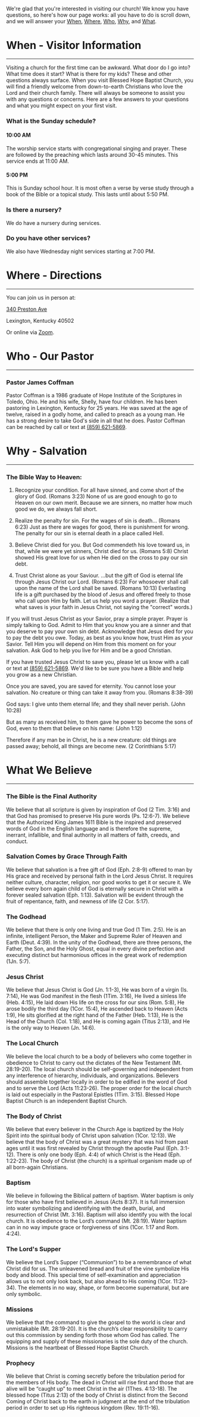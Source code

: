 We're glad that you're interested in visiting our church! We know you have questions, so here's how our page works: all you have to do is scroll down, and we will answer your [When](#when---visitor-information), [Where](#where---directions), [Who](#who---our-pastor), [Why](#why---salvation), and [What](#what-we-believe).


# When - Visitor Information

***


Visiting a church for the first time can be awkward. What door do I go into? What time does it start? What is there for my kids? These and other questions always surface. When you visit Blessed Hope Baptist Church, you will find a friendly welcome from down-to-earth Christians who love the Lord and their church family. There will always be someone to assist you with any questions or concerns. Here are a few answers to your questions and what you might expect on your first visit.

### What is the Sunday schedule?

#### 10:00 AM
The worship service starts with congregational singing and prayer. These are followed by the preaching which lasts around 30-45 minutes. This service ends at 11:00 AM.

#### 5:00 PM
This is Sunday school hour. It is most often a verse by verse study through a book of the Bible or a topical study. This lasts until about 5:50 PM.

### Is there a nursery?
We do have a nursery during services.

### Do you have other services?
We also have Wednesday night services starting at 7:00 PM.


# Where - Directions

***

You can join us in person at:

[340 Preston Ave](https://www.google.com/maps/dir//340+Preston+Ave,+Lexington,+KY+40502/@38.0355358,-84.5061253,13z/data=!4m9!4m8!1m0!1m5!1m1!1s0x8842452315fc24a7:0xe37a5b82f78d87bd!2m2!1d-84.4711059!2d38.0354734!3e0)

Lexington, Kentucky 40502

Or online via [Zoom](https://blessedhopelexington.com/zoom).


# Who - Our Pastor

***


### Pastor James Coffman
Pastor Coffman is a 1986 graduate of Hope Institute of the Scriptures in Toledo, Ohio. He and his wife, Shelly, have four children. He has been pastoring in Lexington, Kentucky for 25 years. He was saved at the age of twelve, raised in a godly home, and called to preach as a young man. He has a strong desire to take God's side in all that he does. Pastor Coffman can be reached by call or text at <a href="tel:8596215869">(859) 621-5869</a>.


# Why - Salvation

***
 

### The Bible Way to Heaven:

1. Recognize your condition. 
For all have sinned, and come short of the glory of God. (Romans 3:23)
None of us are good enough to go to Heaven on our own merit. Because we are sinners, no matter how much good we do, we always fall short.

2. Realize the penalty for sin. 
For the wages of sin is death... (Romans 6:23)
Just as there are wages for good, there is punishment for wrong. The penalty for our sin is eternal death in a place called Hell.

3. Believe Christ died for you. 
But God commendeth his love toward us, in that, while we were yet sinners, Christ died for us. (Romans 5:8)
Christ showed His great love for us when He died on the cross to pay our sin debt.

4. Trust Christ alone as your Saviour. 
...but the gift of God is eternal life through Jesus Christ our Lord. (Romans 6:23)
For whosoever shall call upon the name of the Lord shall be saved. (Romans 10:13)
Everlasting life is a gift purchased by the blood of Jesus and offered freely to those who call upon Him by faith. Let us help you word a prayer. (Realize that what saves is your faith in Jesus Christ, not saying the "correct" words.)

If you will trust Jesus Christ as your Savior, pray a simple prayer. Prayer is simply talking to God. Admit to Him that you know you are a sinner and that you deserve to pay your own sin debt. Acknowledge that Jesus died for you to pay the debt you owe. Today, as best as you know how, trust Him as your Savior. Tell Him you will depend on Him from this moment on for your salvation. Ask God to help you live for Him and be a good Christian.

If you have trusted Jesus Christ to save you, please let us know with a call or text at <a href="tel:8596215869">(859) 621-5869</a>. We'd like to be sure you have a Bible and help you grow as a new Christian.

Once you are saved, you are saved for eternity. You cannot lose your salvation. No creature or thing can take it away from you. (Romans 8:38-39)

God says: 
I give unto them eternal life; and they shall never perish. (John 10:28)

But as many as received him, to them gave he power to become the sons of God, even to them that believe on his name: (John 1:12)

Therefore if any man be in Christ, he is a new creature: old things are passed away; behold, all things are become new. (2 Corinthians 5:17)


# What We Believe

***


### The Bible is the Final Authority
We believe that all scripture is given by inspiration of God (2 Tim. 3:16) and that God has promised to preserve His pure words (Ps. 12:6-7). We believe that the Authorized King James 1611 Bible is the inspired and preserved words of God in the English language and is therefore the supreme, inerrant, infallible, and final authority in all matters of faith, creeds, and conduct.
 


### Salvation Comes by Grace Through Faith
We believe that salvation is a free gift of God (Eph. 2:8-9) offered to man by His grace and received by personal faith in the Lord Jesus Christ. It requires neither culture, character, religion, nor good works to get it or secure it. We believe every born again child of God is eternally secure in Christ with a forever sealed salvation (Eph. 1:13). Salvation will be evident through the fruit of repentance, faith, and newness of life (2 Cor. 5:17).
 


### The Godhead
We believe that there is only one living and true God (1 Tim. 2:5). He is an infinite, intelligent Person, the Maker and Supreme Ruler of Heaven and Earth (Deut. 4:39). In the unity of the Godhead, there are three persons, the Father, the Son, and the Holy Ghost, equal in every divine perfection and executing distinct but harmonious offices in the great work of redemption (1Jn. 5:7).
 


### Jesus Christ
We believe that Jesus Christ is God (Jn. 1:1-3), He was born of a virgin (Is. 7:14), He was God manifest in the flesh (1Tim. 3:16), He lived a sinless life (Heb. 4:15), He laid down His life on the cross for our sins (Rom. 5:8), He arose bodily the third day (1Cor. 15:4), He ascended back to Heaven (Acts 1:9), He sits glorified at the right hand of the Father (Heb. 1:13), He is the Head of the Church (Col. 1:18), and He is coming again (Titus 2:13), and He is the only way to Heaven (Jn. 14:6).
 


### The Local Church
We believe the local church to be a body of believers who come together in obedience to Christ to carry out the dictates of the New Testament (Mt. 28:19-20). The local church should be self-governing and independent from any interference of hierarchy, individuals, and organizations. Believers should assemble together locally in order to be edified in the word of God and to serve the Lord (Acts 11:23-26). The proper order for the local church is laid out especially in the Pastoral Epistles (1Tim. 3:15). Blessed Hope Baptist Church is an independent Baptist Church.
 


### The Body of Christ
We believe that every believer in the Church Age is baptized by the Holy Spirit into the spiritual body of Christ upon salvation (1Cor. 12:13). We believe that the body of Christ was a great mystery that was hid from past ages until it was first revealed by Christ through the apostle Paul (Eph. 3:1-12). There is only one body (Eph. 4:4) of which Christ is the Head (Eph. 1:22-23). The body of Christ (the church) is a spiritual organism made up of all born-again Christians.
 


### Baptism
We believe in following the Biblical pattern of baptism. Water baptism is only for those who have first believed in Jesus (Acts 8:37). It is full immersion into water symbolizing and identifying with the death, burial, and resurrection of Christ (Mt. 3:16). Baptism will also identify you with the local church. It is obedience to the Lord’s command (Mt. 28:19). Water baptism can in no way impute grace or forgiveness of sins (1Cor. 1:17 and Rom. 4:24).
 


### The Lord's Supper
We believe the Lord’s Supper (“Communion”) to be a remembrance of what Christ did for us. The unleavened bread and fruit of the vine symbolize His body and blood. This special time of self-examination and appreciation allows us to not only look back, but also ahead to His coming (1Cor. 11:23-34). The elements in no way, shape, or form become supernatural, but are only symbolic.   
 


### Missions
We believe that the command to give the gospel to the world is clear and unmistakable (Mt. 28:19-20). It is the church’s clear responsibility to carry out this commission by sending forth those whom God has called. The equipping and supply of these missionaries is the sole duty of the church. Missions is the heartbeat of Blessed Hope Baptist Church.
 


### Prophecy
We believe that Christ is coming secretly before the tribulation period for the members of His body. The dead in Christ will rise first and those that are alive will be “caught up” to meet Christ in the air (1Thes. 4:13-18). The blessed hope (Titus 2:13) of the body of Christ is distinct from the Second Coming of Christ back to the earth in judgment at the end of the tribulation period in order to set up His righteous kingdom (Rev. 19:11-16).

